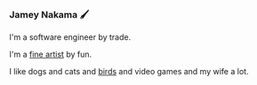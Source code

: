 ### Jamey Nakama 🖌

I'm a software engineer by trade.

I'm a [fine artist](https://www.instagram.com/jameyiguess) by fun.

I like dogs and cats and [birds](https://www.instagram.com/jameymaybe) and video games and my wife a lot.
